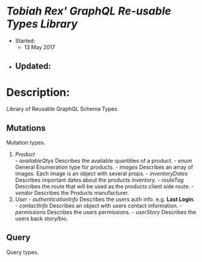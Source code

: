 # _Tobiah Rex' GraphQL Re-usable Types Library_
  * Started:
    - 13 May 2017
  * Updated:
    -

# Description:
Library of Reusable GraphQL Schema Types.


## Mutations
Mutation types.

  1. _Product_    
    - _availableQtys_ Describes the available quantities of a product.
    - _enum_ General Enumeration type for products.
    - _images_ Describes an array of images.  Each image is an object with several props.
    - _inventoryDates_ Describes important dates about the products inventory.
    - _routeTag_ Describes the route that will be used as the products client side route.
    - _vendor_ Describes the Products manufacturer.
  2. _User_
    - _authenticationInfo_ Describes the users auth info. e.g. **Last Login**.
    - _contactInfo_ Describes an object with users contact information.
    - _permissions_ Describes the users permissions.
    - _userStory_ Describes the users back story/bio.

## Query
Query types.

<!-- ## Utilities Description:
Utility files with setup, configuration, and special use case templates.
  * package.lint.json
    - Contains script syntax for running eslint-watch scripts for CLI linting messages.
    - _CountryConstants.js_ is an array of all the countries in the world to be used with a drop down menu of some sort.
    - _StatesConstants.js_ is an array of all the US states to be used with a drop down menu of some sort.

## Extra:
Library of Reducers commonly re-used.
  * API reducer using [_Redux Sauce_](https://github.com/skellock/reduxsauce).
  * AUTH reducer - see README in Reducers/ for more info.

  <img src="http://i.imgur.com/HWXeDSS.png" />

## Features:
Airbnb Style Guide implemented.

## Helper Libraries:
* [Material UI](http://www.material-ui.com/#/components/raised-button)
* [Reselectors](https://github.com/reactjs/reselect#installation)

## Influences:
from: [Medium - Reselectors](https://medium.com/@esamatti/react-js-pure-render-performance-anti-pattern-fb88c101332f#.z954pl30z) -->
<!-- ## Updates: -->
